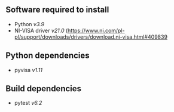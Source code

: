 ## Software required to install
- Python *v3.9*
- NI-VISA driver *v21.0* (https://www.ni.com/pl-pl/support/downloads/drivers/download.ni-visa.html#409839
## Python dependencies
- pyvisa *v1.11*
## Build dependencies
- pytest *v6.2*